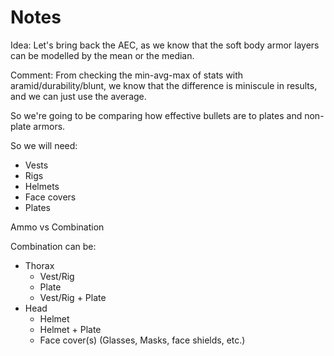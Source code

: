 # Notes

Idea: Let's bring back the AEC, as we know that the soft body armor layers can be modelled by the mean or the median.

Comment: From checking the min-avg-max of stats with aramid/durability/blunt, we know that the difference is miniscule in results, and we can just use the average.

So we're going to be comparing how effective bullets are to plates and non-plate armors.

So we will need:

- Vests
- Rigs
- Helmets
- Face covers
- Plates

Ammo vs Combination

Combination can be:

- Thorax
  - Vest/Rig
  - Plate
  - Vest/Rig + Plate
- Head
  - Helmet
  - Helmet + Plate
  - Face cover(s) (Glasses, Masks, face shields, etc.)
